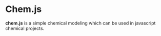 # Chem.js
**chem.js** is a simple chemical modeling which can be used in javascript chemical projects.
